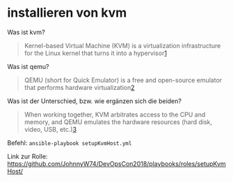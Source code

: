 installieren von kvm
=

Was ist kvm?
> Kernel-based Virtual Machine (KVM) is a virtualization infrastructure for the Linux kernel that turns it into a hypervisor[1]

Was ist qemu?
> QEMU (short for Quick Emulator) is a free and open-source emulator that performs hardware virtualization[2]

Was ist der Unterschied, bzw. wie ergänzen sich die beiden?

>When working together, KVM arbitrates access to the CPU and memory, and QEMU emulates the hardware resources (hard disk, video, USB, etc.)[3]

Befehl: ```ansible-playbook setupKvmHost.yml```

Link zur Rolle:
https://github.com/JohnnyW74/DevOpsCon2018/playbooks/roles/setupKvmHost/

[1]: https://en.wikipedia.org/wiki/Kernel-based_Virtual_Machine
[2]: https://en.wikipedia.org/wiki/QEMU
[3]: https://serverfault.com/questions/208693/difference-between-kvm-and-qemu